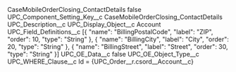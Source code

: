 <?xml version="1.0" encoding="UTF-8"?>
<CustomMetadata xmlns="http://soap.sforce.com/2006/04/metadata" xmlns:xsi="http://www.w3.org/2001/XMLSchema-instance" xmlns:xsd="http://www.w3.org/2001/XMLSchema">
    <label>CaseMobileOrderClosing_ContactDetails</label>
    <protected>false</protected>
    <values>
        <field>UPC_Component_Setting_Key__c</field>
        <value xsi:type="xsd:string">CaseMobileOrderClosing_ContactDetails</value>
    </values>
    <values>
        <field>UPC_Description__c</field>
        <value xsi:nil="true"/>
    </values>
    <values>
        <field>UPC_Display_Object__c</field>
        <value xsi:type="xsd:string">Account</value>
    </values>
    <values>
        <field>UPC_Field_Definitions__c</field>
        <value xsi:type="xsd:string">[{ 
&quot;name&quot;: &quot;BillingPostalCode&quot;, 
&quot;label&quot;: &quot;ZIP&quot;,
&quot;order&quot;: 10, 
&quot;type&quot;: &quot;String&quot; 
}, { 
&quot;name&quot;: &quot;BillingCity&quot;, 
&quot;label&quot;: &quot;City&quot;, 
&quot;order&quot;: 20, 
&quot;type&quot;: &quot;String&quot; 
}, { 
&quot;name&quot;: &quot;BillingStreet&quot;, 
&quot;label&quot;: &quot;Street&quot;, 
&quot;order&quot;: 30, 
&quot;type&quot;: &quot;String&quot; 
}]</value>
    </values>
    <values>
        <field>UPC_OE_Data__c</field>
        <value xsi:type="xsd:boolean">false</value>
    </values>
    <values>
        <field>UPC_OE_Object_Type__c</field>
        <value xsi:nil="true"/>
    </values>
    <values>
        <field>UPC_WHERE_Clause__c</field>
        <value xsi:type="xsd:string">Id = {UPC_Order__r.csord__Account__c}</value>
    </values>
</CustomMetadata>
